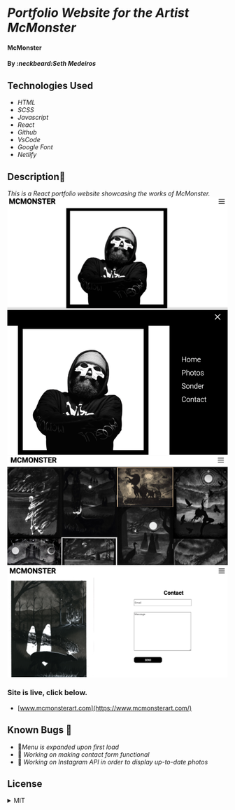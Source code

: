 # _Portfolio Website for the Artist McMonster_

#### McMonster

#### By _**:neckbeard:Seth Medeiros**_

## Technologies Used

- _HTML_
- _SCSS_
- _Javascript_
- _React_
- _Github_
- _VsCode_
- _Google Font_
- _Netlify_

## Description:memo:

_This is a React portfolio website showcasing the works of McMonster._
![Intro](/Intro.png)
![IntroMenu](/IntroWMenu.png)
![IntroMenu](/Portfolio.png)
![Intro](/Contact.png)

### Site is live, click below.

- [www.mcmonsterart.com](https://www.mcmonsterart.com/)

## Known Bugs :bug:

- :bug:_Menu is expanded upon first load_
- :construction: _Working on making contact form functional_
- :construction: _Working on Instagram API in order to display up-to-date photos_

## License

<details>
  <summary>MIT</summary>
Copyright <2021> <Seth Medeiros>

Permission is hereby granted, free of charge, to any person obtaining a copy of this software and associated documentation files (the "Software"), to deal in the Software without restriction, including without limitation the rights to use, copy, modify, merge, publish, distribute, sublicense, and/or sell copies of the Software, and to permit persons to whom the Software is furnished to do so, subject to the following conditions:

The above copyright notice and this permission notice shall be included in all copies or substantial portions of the Software.

THE SOFTWARE IS PROVIDED "AS IS", WITHOUT WARRANTY OF ANY KIND, EXPRESS OR IMPLIED, INCLUDING BUT NOT LIMITED TO THE WARRANTIES OF MERCHANTABILITY, FITNESS FOR A PARTICULAR PURPOSE AND NONINFRINGEMENT. IN NO EVENT SHALL THE AUTHORS OR COPYRIGHT HOLDERS BE LIABLE FOR ANY CLAIM, DAMAGES OR OTHER LIABILITY, WHETHER IN AN ACTION OF CONTRACT, TORT OR OTHERWISE, ARISING FROM, OUT OF OR IN CONNECTION WITH THE SOFTWARE OR THE USE OR OTHER DEALINGS IN THE SOFTWARE.

</details>
